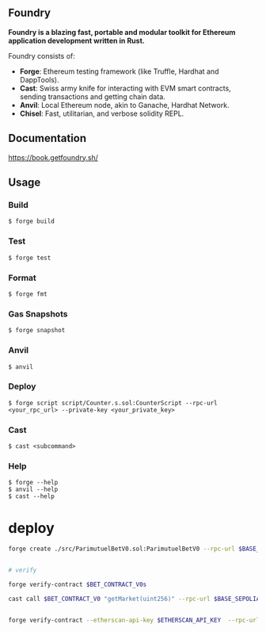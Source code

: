 ## Foundry

**Foundry is a blazing fast, portable and modular toolkit for Ethereum application development written in Rust.**

Foundry consists of:

- **Forge**: Ethereum testing framework (like Truffle, Hardhat and DappTools).
- **Cast**: Swiss army knife for interacting with EVM smart contracts, sending transactions and getting chain data.
- **Anvil**: Local Ethereum node, akin to Ganache, Hardhat Network.
- **Chisel**: Fast, utilitarian, and verbose solidity REPL.

## Documentation

https://book.getfoundry.sh/

## Usage

### Build

```shell
$ forge build
```

### Test

```shell
$ forge test
```

### Format

```shell
$ forge fmt
```

### Gas Snapshots

```shell
$ forge snapshot
```

### Anvil

```shell
$ anvil
```

### Deploy

```shell
$ forge script script/Counter.s.sol:CounterScript --rpc-url <your_rpc_url> --private-key <your_private_key>
```

### Cast

```shell
$ cast <subcommand>
```

### Help

```shell
$ forge --help
$ anvil --help
$ cast --help
```


# deploy 


```sh
forge create ./src/ParimutuelBetV0.sol:ParimutuelBetV0 --rpc-url $BASE_SEPOLIA_RPC_URL --account deployer


# verify 

forge verify-contract $BET_CONTRACT_V0s

cast call $BET_CONTRACT_V0 "getMarket(uint256)" --rpc-url $BASE_SEPOLIA_RPC_URL


forge verify-contract --etherscan-api-key $ETHERSCAN_API_KEY  --rpc-url $BASE_SEPOLIA_RPC_URL  $BET_CONTRACT_V0 ./src/ParimutuelBetV0.sol:ParimutuelBetV0

```